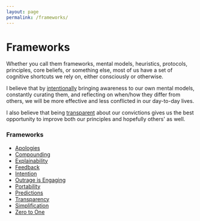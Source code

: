 ```yaml
---
layout: page
permalink: /frameworks/
---
```


# Frameworks
Whether you call them frameworks, mental models, heuristics, protocols, principles, core beliefs, or something else, most of us have a set of cognitive shortcuts we rely on, either consciously or otherwise.

I believe that by [intentionally](intention.md) bringing awareness to our own mental models, constantly curating them, and reflecting on when/how they differ from others, we will be more effective and less conflicted in our day-to-day lives.

I also believe that being [transparent](transparency.md) about our convictions gives us the best opportunity to improve both our principles and hopefully others' as well. 

### Frameworks
- [Apologies](apologies.md)
- [Compounding](compounding.md)
- [Explainability](explainability.md)
- [Feedback](feedback.md)
- [Intention](intention.md)
- [Outrage is Engaging](Outrage%20is%20Engaging.md)
- [Portability](portability.md)
- [Predictions](predictions.md)
- [Transparency](transparency.md)
- [Simplification](simplification.md)
- [Zero to One](Zero%20to%20One.md)
